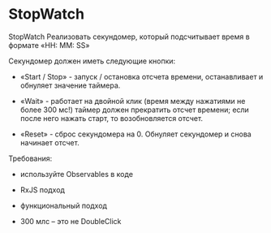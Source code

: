 # StopWatch

StopWatch
Реализовать секундомер, который подсчитывает время в формате «HH: MM: SS»

Секундомер должен иметь следующие кнопки:

* «Start / Stop» - запуск / остановка отсчета времени, останавливает и обнуляет значение таймера.

* «Wait» - работает на двойной клик (время между нажатиями не более 300 мс!) таймер должен прекратить отсчет времени; если после него нажать старт, то возобновляется отсчет.

* «Reset» - сброс секундомера на 0. Обнуляет секундомер и снова начинает отсчет.

Требования:

* используйте Observables в коде

* RxJS подход

* функциональный подход

* 300 млс – это не DoubleClick
